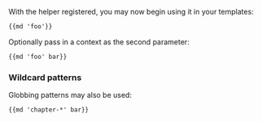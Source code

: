 With the helper registered, you may now begin using it in your templates:

```html
{{md 'foo'}}
```

Optionally pass in a context as the second parameter:

```html
{{md 'foo' bar}}
```

### Wildcard patterns

Globbing patterns may also be used:

```html
{{md 'chapter-*' bar}}
```
